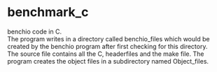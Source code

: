 # benchmark_c
benchio code in C. <br /> 
The program writes in a directory called benchio_files which would be created by the benchio program after first checking for this directory.  <br />
The source file contains all the C, headerfiles and the make file. The program creates the object files in a subdirectory named Object_files. <br /> 

